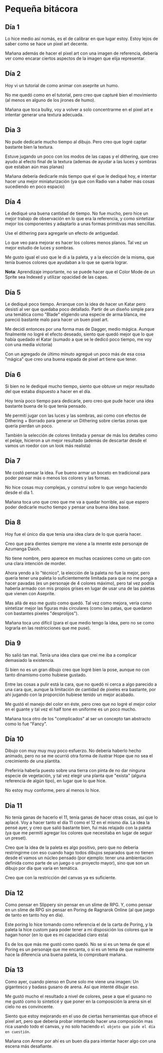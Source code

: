 # Pequeña bitácora

## Día 1

Lo hice medio así nomás, es el de calibrar en que lugar estoy. Estoy lejos de saber como se hace un pixel art decente.

Mañana además de hacer el pixel art con una imagen de referencia, debería ver como encarar ciertos aspectos de la imagen que elija representar.

## Día 2

Hoy vi un tutorial de como animar con aseprite un humo.

No me quedó como en el tutorial, pero creo que capturé bien el movimiento (al menos en alguno de los jirones de humo).

Mañana que toca bulky, voy a volver a solo concentrarme en el pixel art e intentar generar una textura adecuada.

## Dia 3

No pude dedicarle mucho tiempo al dibujo. Pero creo que logré captar bastante bien la textura.

Estuve jugando un poco con los modos de las capas y el dithering, que creo ayudo al efecto final de la textura (ademas de ayudar a las luces y sombras que estaban aún mas planas)

Mañana debería dedicarle más tiempo que el que le dediqué hoy, e intentar hacer una mejor miniaturización (ya que con Radio van a haber más cosas sucediendo en poco espacio)


## Día 4

Le dediqué una buena cantidad de tiempo. No fue mucho, pero hice un mejor trabajo de observación en lo que era la referencia, y como sintetizar mejor los componentes y adaptarlo a unas formas primitivas mas sencillas.

Use el dithering para agregarle un efecto de antiguedad.

Lo que veo para mejorar es hacer los colores menos planos. Tal vez un mejor estudio de luces y sombras.

Me gusto igual el uso que le di a la paleta, y a la elección de la misma, que tenía buenos colores que ayudaban a lo que se quería lograr.

**Nota**: Aprendizaje importante, no se puede hacer que el Color Mode de un Sprite sea Indexed y utilizar opacidad de las capas.

## Día 5

Le dediqué poco tiempo. Arranque con la idea de hacer un Katar pero desistí al ver que quedaba poco detallado. Partir de un diseño simple para una temática como "Blade" eligiendo una especie de arma blanca, me pareció bastante malo para hacer un buen pixel art.

Me decidí entonces por una forma mas de Dagger, medio mágica. Aunque finalmente no logré el efecto deseado, siento que quedó mejor que lo que había quedado el Katar (sumado a que se le dedicó poco tiempo, me voy con una media victoria)

Con un agregado de último minuto agregué un poco más de esa cosa "mágica" que creo una buena espada de pixel art tiene que tener.

## Día 6

Si bien no le dediqué mucho tiempo, siento que obtuve un mejor resultado del que estaba dispuesto a hacer en el día.

Hoy tenía poco tiempo para dedicarle, pero creo que pude hacer una idea bastante buena de lo que tenía pensado.

Me permití jugar con las luces y las sombras, asi como con efectos de Dithering + Borrado para generar un Dithering sobre ciertas zonas que quería pierdan un poco.

También la selección de colores limitada y pensar de más los detalles como el pelaje, hicieron a un mejor resultado (además de descartar desde el vamos un roedor con un look más realista)

## Dia 7

Me costó pensar la idea. Fue bueno armar un boceto en tradicional para poder pensar más o menos los colores y las formas.

No hice cosas muy complejas, y construí sobre lo que vengo haciendo desde el día 1.

Mañana toca uno que creo que me va a quedar horrible, así que espero poder dedicarle mucho tiempo y pensar una buena idea base.

## Dia 8

Hoy fue el único día que tenía una idea clara de lo que quería hacer.

Creo que para dientes siempre me viene a la mnente este personaje de Azumanga Daioh.

No tiene nombre, pero aparece en muchas ocasiones como un gato con una clara intención de morder.

Ahora yendo a lo "técnico", la elección de la paleta no fue la mejor, pero quería tener una paleta lo suficientemente limitada para que no me ponga a hacer pavadas (es un personaje de 4 colores máximo), pero tal vez podría haberla armado con mis propios grises en lugar de usar una de las paletas que vienen con Aseprite.

Mas allá de eso me gusto como quedó. Tal vez como mejora, vería como sintetizar mejor las figuras más circulares (como las patas, que quedaron con bastantes pixeles "desprolijos").

Mañana toca uno difícil (para el que medio tengo la idea, pero no se como lograrla en las restricciones que me puse).

## Dia 9

No salió tan mal. Tenía una idea clara que creí me iba a complicar demasiado la existencia.

Si bien no es un gran dibujo creo que logré bien la pose, aunque no con tanto dinamismo como hubiese gustado.

Entre las cosas a pulir está la cara, que no quedó ni cerca a algo parecido a una cara que, aunque la limitación de cantidad de pixeles era bastante, por ahi jugando con la proporción hubiese tenido un mejor acabado.

Me gustó el manejo del color en éste, pero creo que no logré el mejor color en el guante y tal vez el half tone en uniforme es un poco mucho.

Mañana toca otro de los "complicados" al ser un concepto tan abstracto como lo fue "Fancy".

## Día 10

Dibujo con muy muy muy poco esfuerzo. No debería haberlo hecho animado, pero no se me ocurrió otra forma de ilustrar Hope que no sea el crecimiento de una plantita.

Preferiría haberla puesto sobre una tierra con pinta de no dar ninguna especie de vegetación, y tal vez elegir una planta que "exista" (alguna referencia de algún tipo), en lugar que lo que hice.

No estoy muy conforme, pero al menos lo hice.

## Dia 11

No tenía ganas de hacerlo el 11, tenía ganas de hacer otras cosas, así que lo aplacé. Voy a hacer tanto el día 11 como el 12 en el mismo día.
La idea la pensé ayer, y creo que salió bastante bien, fui más relajado con la paleta (ya que me permití agregar los colores que necesitaba en lugar de seguir un preset).

Creo que la idea de la paleta es algo positivo, pero que no debería restringirme con eso cuando hago todos dibujos separados que no tienen desde el vamos un núcleo pensado (por ejemplo: tener una ambientación definida como parte de un juego o un proyecto mayor), sino que son un dibujo por día que varía en temática.

Creo que con la restricción del canvas ya es suficiente.


## Día 12

Como pensar en Slippery sin pensar en un slime de RPG. Y, como pensar en un slime de RPG sin pensar en Poring de Ragnarok Online (al que juego de tanto en tanto hoy en día).

Este poring lo hice tomando como referencia el de la carta de Poring, y la paleta la hice custom para poder tener a mi disposición los colores que le hagan honor (en lo que es mi capacidad claro esta)

Es de los que más me gustó como quedó. No se si es un tema de que el Poring es un personaje que me encanta, o si es un tema de que realmente hace la diferencia una buena paleta, lo comprobaré mañana.


## Día 13

Como ayer, cuando pienso en Dune solo me viene una imagen: Un gigantesco y badass gusano de arena. Así que intenté dibujar eso.

Me gustó mucho el resultado a nivel de colores, pese a que el gusano no me gustó como lo sinteticé y que poner en la composición la arena sin el cielo no es convincente.

Siento que estoy mejorando en el uso de ciertas herramientas que ofrece el pixel art, pero que debería probar intentando hacer una composición mas rica usando todo el canvas, y no solo haciendo `el objeto que pide el día en cuestión`.

Mañana con Armor por ahí es un buen día para intentar hacer algo con una escena más desafiante.
